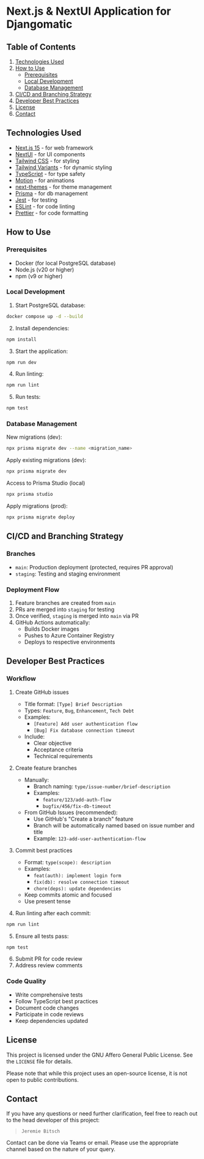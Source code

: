 # Next.js & NextUI Application for Djangomatic

## Table of Contents

1. [Technologies Used](#technologies-used)
2. [How to Use](#how-to-use)
    - [Prerequisites](#prerequisites)
    - [Local Development](#local-development)
    - [Database Management](#database-management)
3. [CI/CD and Branching Strategy](#cicd-and-branching-strategy)
4. [Developer Best Practices](#developer-best-practices)
5. [License](#license)
6. [Contact](#contact)

## Technologies Used

- [Next.js 15](https://nextjs.org/docs/getting-started) - for web framework
- [NextUI](https://nextui.org/) - for UI components
- [Tailwind CSS](https://tailwindcss.com/) - for styling
- [Tailwind Variants](https://tailwind-variants.org) - for dynamic styling
- [TypeScript](https://www.typescriptlang.org/) - for type safety
- [Motion](https://motion.dev/) - for animations
- [next-themes](https://github.com/pacocoursey/next-themes) - for theme management
- [Prisma](https://www.prisma.io/) - for db management 
- [Jest](https://jestjs.io/) - for testing
- [ESLint](https://eslint.org/) - for code linting
- [Prettier](https://prettier.io/) - for code formatting

## How to Use

### Prerequisites

- Docker (for local PostgreSQL database)
- Node.js (v20 or higher)
- npm (v9 or higher)

### Local Development

1. Start PostgreSQL database:
```bash
docker compose up -d --build
```

2. Install dependencies:
```bash
npm install
```

3. Start the application:
```bash
npm run dev
```

4. Run linting:
```bash
npm run lint
```

5. Run tests:
```bash
npm test
```


### Database Management

New migrations (dev):
```bash
npx prisma migrate dev --name <migration_name>
```

Apply existing migrations (dev):
```bash
npx prisma migrate dev
```

Access to Prisma Studio (local)
```bash
npx prisma studio
```

Apply migrations (prod):
```bash
npx prisma migrate deploy
```

## CI/CD and Branching Strategy

### Branches

- `main`: Production deployment (protected, requires PR approval)
- `staging`: Testing and staging environment

### Deployment Flow

1. Feature branches are created from `main`
2. PRs are merged into `staging` for testing
3. Once verified, `staging` is merged into `main` via PR
4. GitHub Actions automatically:
    - Builds Docker images
    - Pushes to Azure Container Registry
    - Deploys to respective environments

## Developer Best Practices

### Workflow

1. Create GitHub issues
    - Title format: `[Type] Brief Description`
    - Types: `Feature`, `Bug`, `Enhancement`, `Tech Debt`
    - Examples:
      - `[Feature] Add user authentication flow`
      - `[Bug] Fix database connection timeout`
    - Include:
      - Clear objective
      - Acceptance criteria
      - Technical requirements

2. Create feature branches
    - Manually:
      - Branch naming: `type/issue-number/brief-description`
      - Examples:
        - `feature/123/add-auth-flow`
        - `bugfix/456/fix-db-timeout`
    - From GitHub Issues (recommended):
      - Use GitHub's "Create a branch" feature
      - Branch will be automatically named based on issue number and title
      - Example: `123-add-user-authentication-flow`

3. Commit best practices
    - Format: `type(scope): description`
    - Examples:
      - `feat(auth): implement login form`
      - `fix(db): resolve connection timeout`
      - `chore(deps): update dependencies`
    - Keep commits atomic and focused
    - Use present tense
4. Run linting after each commit:
```bash
npm run lint
```
5. Ensure all tests pass:
```bash
npm test
```
6. Submit PR for code review
7. Address review comments

### Code Quality

- Write comprehensive tests
- Follow TypeScript best practices
- Document code changes
- Participate in code reviews
- Keep dependencies updated

## License

This project is licensed under the GNU Affero General Public License. See the `LICENSE` file for details.

Please note that while this project uses an open-source license, it is not open to public contributions.

## Contact

If you have any questions or need further clarification, feel free to reach out to the head developer of this project:

> `Jeremie Bitsch`

Contact can be done via Teams or email. Please use the appropriate channel based on the nature of your query.
